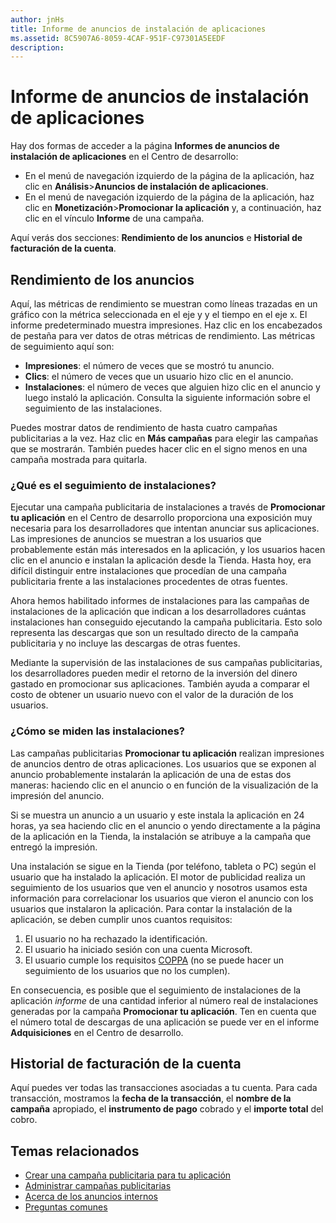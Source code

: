 ```yaml
---
author: jnHs
title: Informe de anuncios de instalación de aplicaciones
ms.assetid: 8C5907A6-8059-4CAF-951F-C97301A5EEDF
description: 
---
```


# Informe de anuncios de instalación de aplicaciones

Hay dos formas de acceder a la página **Informes de anuncios de instalación de aplicaciones** en el Centro de desarrollo:

-   En el menú de navegación izquierdo de la página de la aplicación, haz clic en **Análisis**&gt;**Anuncios de instalación de aplicaciones**.
-   En el menú de navegación izquierdo de la página de la aplicación, haz clic en **Monetización**&gt;**Promocionar la aplicación** y, a continuación, haz clic en el vínculo **Informe** de una campaña.

Aquí verás dos secciones: **Rendimiento de los anuncios** e **Historial de facturación de la cuenta**.

## Rendimiento de los anuncios

Aquí, las métricas de rendimiento se muestran como líneas trazadas en un gráfico con la métrica seleccionada en el eje y y el tiempo en el eje x. El informe predeterminado muestra impresiones. Haz clic en los encabezados de pestaña para ver datos de otras métricas de rendimiento. Las métricas de seguimiento aquí son:

-   **Impresiones**: el número de veces que se mostró tu anuncio.
-   **Clics**: el número de veces que un usuario hizo clic en el anuncio.
-   **Instalaciones**: el número de veces que alguien hizo clic en el anuncio y luego instaló la aplicación. Consulta la siguiente información sobre el seguimiento de las instalaciones.

Puedes mostrar datos de rendimiento de hasta cuatro campañas publicitarias a la vez. Haz clic en **Más campañas** para elegir las campañas que se mostrarán. También puedes hacer clic en el signo menos en una campaña mostrada para quitarla.

### ¿Qué es el seguimiento de instalaciones?

Ejecutar una campaña publicitaria de instalaciones a través de **Promocionar tu aplicación** en el Centro de desarrollo proporciona una exposición muy necesaria para los desarrolladores que intentan anunciar sus aplicaciones. Las impresiones de anuncios se muestran a los usuarios que probablemente están más interesados en la aplicación, y los usuarios hacen clic en el anuncio e instalan la aplicación desde la Tienda. Hasta hoy, era difícil distinguir entre instalaciones que procedían de una campaña publicitaria frente a las instalaciones procedentes de otras fuentes.

Ahora hemos habilitado informes de instalaciones para las campañas de instalaciones de la aplicación que indican a los desarrolladores cuántas instalaciones han conseguido ejecutando la campaña publicitaria. Esto solo representa las descargas que son un resultado directo de la campaña publicitaria y no incluye las descargas de otras fuentes.

Mediante la supervisión de las instalaciones de sus campañas publicitarias, los desarrolladores pueden medir el retorno de la inversión del dinero gastado en promocionar sus aplicaciones. También ayuda a comparar el costo de obtener un usuario nuevo con el valor de la duración de los usuarios.

### ¿Cómo se miden las instalaciones?

Las campañas publicitarias **Promocionar tu aplicación** realizan impresiones de anuncios dentro de otras aplicaciones. Los usuarios que se exponen al anuncio probablemente instalarán la aplicación de una de estas dos maneras: haciendo clic en el anuncio o en función de la visualización de la impresión del anuncio.

Si se muestra un anuncio a un usuario y este instala la aplicación en 24 horas, ya sea haciendo clic en el anuncio o yendo directamente a la página de la aplicación en la Tienda, la instalación se atribuye a la campaña que entregó la impresión.

Una instalación se sigue en la Tienda (por teléfono, tableta o PC) según el usuario que ha instalado la aplicación. El motor de publicidad realiza un seguimiento de los usuarios que ven el anuncio y nosotros usamos esta información para correlacionar los usuarios que vieron el anuncio con los usuarios que instalaron la aplicación. Para contar la instalación de la aplicación, se deben cumplir unos cuantos requisitos:

1.  El usuario no ha rechazado la identificación.
2.  El usuario ha iniciado sesión con una cuenta Microsoft.
3.  El usuario cumple los requisitos [COPPA](http://go.microsoft.com/fwlink?LinkId=536558) (no se puede hacer un seguimiento de los usuarios que no los cumplen).

En consecuencia, es posible que el seguimiento de instalaciones de la aplicación *informe* de una cantidad inferior al número real de instalaciones generadas por la campaña **Promocionar tu aplicación**. Ten en cuenta que el número total de descargas de una aplicación se puede ver en el informe **Adquisiciones** en el Centro de desarrollo.

## Historial de facturación de la cuenta

Aquí puedes ver todas las transacciones asociadas a tu cuenta. Para cada transacción, mostramos la **fecha de la transacción**, el **nombre de la campaña** apropiado, el **instrumento de pago** cobrado y el **importe total** del cobro.

## Temas relacionados

* [Crear una campaña publicitaria para tu aplicación](create-an-ad-campaign-for-your-app.md)
* [Administrar campañas publicitarias](managing-your-ad-campaign.md)
* [Acerca de los anuncios internos](about-house-ads.md)
* [Preguntas comunes](common-questions.md)
 

 






<!--HONumber=May16_HO2-->


